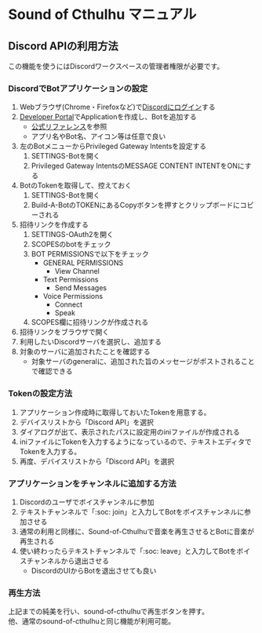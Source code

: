 # Sound of Cthulhu マニュアル

## Discord APIの利用方法

この機能を使うにはDiscordワークスペースの管理者権限が必要です。

### DiscordでBotアプリケーションの設定

1. Webブラウザ(Chrome・Firefoxなど)で[Discordにログイン](https://discordapp.com/login)する
2. [Developer Portal](https://discord.com/developers/applications)でApplicationを作成し、Botを追加する
    - [公式リファレンス](https://discordjs.guide/preparations/setting-up-a-bot-application.html)を参照
    - アプリ名やBot名、アイコン等は任意で良い
3. 左のBotメニューからPrivileged Gateway Intentsを設定する
    1. SETTINGS-Botを開く
    2. Privileged Gateway IntentsのMESSAGE CONTENT INTENTをONにする
4. BotのTokenを取得して、控えておく
    1. SETTINGS-Botを開く
    2. Build-A-BotのTOKENにあるCopyボタンを押すとクリップボードにコピーされる
5. 招待リンクを作成する
    1. SETTINGS-OAuth2を開く
    2. SCOPESのbotをチェック
    3. BOT PERMISSIONSで以下をチェック
        - GENERAL PERMISSIONS
          - View Channel
        - Text Permissions
          - Send Messages
        - Voice Permissions
          - Connect
          - Speak
    4. SCOPES欄に招待リンクが作成される
6. 招待リンクをブラウザで開く
7. 利用したいDiscordサーバを選択し、追加する
8. 対象のサーバに追加されたことを確認する
    - 対象サーバのgeneralに、追加された旨のメッセージがポストされることで確認できる

### Tokenの設定方法

1. アプリケーション作成時に取得しておいたTokenを用意する。
2. デバイスリストから「Discord API」を選択
3. ダイアログが出て、表示されたパスに設定用のiniファイルが作成される
4. iniファイルにTokenを入力するようになっているので、テキストエディタでTokenを入力する。
5. 再度、デバイスリストから「Discord API」を選択

### アプリケーションをチャンネルに追加する方法

1. Discordのユーザでボイスチャンネルに参加
2. テキストチャンネルで「:soc: join」と入力してBotをボイスチャンネルに参加させる
3. 通常の利用と同様に、Sound-of-Cthulhuで音楽を再生させるとBotに音楽が再生される
4. 使い終わったらテキストチャンネルで「:soc: leave」と入力してBotをボイスチャンネルから退出させる
    - DiscordのUIからBotを退出させても良い

### 再生方法

上記までの純美を行い、sound-of-cthulhuで再生ボタンを押す。  
他、通常のsound-of-cthulhuと同じ機能が利用可能。
